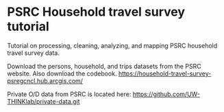# PSRC Household travel survey tutorial
Tutorial on processing, cleaning, analyzing, and mapping PSRC household travel survey data.

Download the persons, household, and trips datasets from the PSRC website. Also download the codebook. https://household-travel-survey-psregcncl.hub.arcgis.com/

Private O/D data from PSRC is located here: https://github.com/UW-THINKlab/private-data.git
